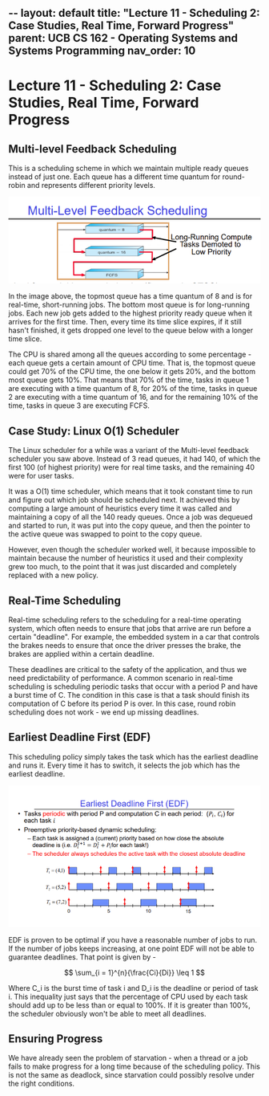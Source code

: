 --
layout: default
title: "Lecture 11 - Scheduling 2: Case Studies, Real Time, Forward Progress"
parent: UCB CS 162 - Operating Systems and Systems Programming
nav_order: 10
---

# Lecture 11 - Scheduling 2: Case Studies, Real Time, Forward Progress

## Multi-level Feedback Scheduling
This is a scheduling scheme in which we maintain multiple ready queues instead of just one. Each queue has a different time quantum for round-robin and represents different priority levels.

<img src="./media/lec11-1.png" alt="Mutli-level feedback scheduling">

In the image above, the topmost queue has a time quantum of 8 and is for real-time, short-running jobs. The bottom most queue is for long-running jobs. Each new job gets added to the highest priority ready queue when it arrives for the first time. Then, every time its time slice expires, if it still hasn't finished, it gets dropped one level to the queue below with a longer time slice.

The CPU is shared among all the queues according to some percentage - each queue gets a certain amount of CPU time. That is, the topmost queue could get 70% of the CPU time, the one below it gets 20%, and the bottom most queue gets 10%. That means that 70% of the time, tasks in queue 1 are executing with a time quantum of 8, for 20% of the time, tasks in queue 2 are executing with a time quantum of 16, and for the remaining 10% of the time, tasks in queue 3 are executing FCFS.

## Case Study: Linux O(1) Scheduler
The Linux scheduler for a while was a variant of the Multi-level feedback scheduler you saw above. Instead of 3 read queues, it had 140, of which the first 100 (of highest priority) were for real time tasks, and the remaining 40 were for user tasks.

It was a O(1) time scheduler, which means that it took constant time to run and figure out which job should be scheduled next. It achieved this by computing a large amount of heuristics every time it was called and maintaining a copy of all the 140 ready queues. Once a job was dequeued and started to run, it was put into the copy queue, and then the pointer to the active queue was swapped to point to the copy queue.

However, even though the scheduler worked well, it because impossible to maintain because the number of heuristics it used and their complexity grew too much, to the point that it was just discarded and completely replaced with a new policy.

## Real-Time Scheduling
Real-time scheduling refers to the scheduling for a real-time operating system, which often needs to ensure that jobs that arrive are run before a certain "deadline". For example, the embedded system in a car that controls the brakes needs to ensure that once the driver presses the brake, the brakes are applied within a certain deadline.

These deadlines are critical to the safety of the application, and thus we need predictability of performance. A common scenario in real-time scheduling is scheduling periodic tasks that occur with a period P and have a burst time of C. The condition in this case is that a task should finish its computation of C before its period P is over. In this case, round robin scheduling does not work - we end up missing deadlines.

## Earliest Deadline First (EDF)
This scheduling policy simply takes the task which has the earliest deadline and runs it. Every time it has to switch, it selects the job which has the earliest deadline.

<img src="./media/lec11-2.png" alt="EDF Scheduling">

EDF is proven to be optimal if you have a reasonable number of jobs to run. If the number of jobs keeps increasing, at one point EDF will not be able to guarantee deadlines. That point is given by -

$$ \sum_{i = 1}^{n}{\frac{Ci}{Di}} \leq 1 $$

Where C_i is the burst time of task i and D_i is the deadline or period of task i. This inequality just says that the percentage of CPU used by each task should add up to be less than or equal to 100%. If it is greater than 100%, the scheduler obviously won't be able to meet all deadlines.

## Ensuring Progress
We have already seen the problem of starvation - when a thread or a job fails to make progress for a long time because of the scheduling policy. This is not the same as deadlock, since starvation could possibly resolve under the right conditions.